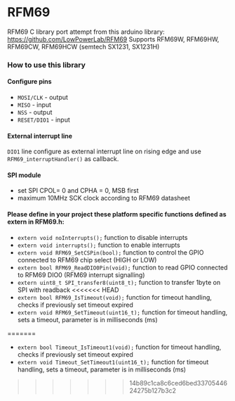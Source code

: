 # RFM69
RFM69 C library port attempt from this arduino library: https://github.com/LowPowerLab/RFM69
Supports RFM69W, RFM69HW, RFM69CW, RFM69HCW (semtech SX1231, SX1231H)

### How to use this library

#### Configure pins

- `MOSI/CLK` - output
- `MISO` - input
- `NSS` - output
- `RESET/DIO1` - input

#### External interrupt line
`DIO1` line configure as external interrupt line on rising edge and use `RFM69_interruptHandler()` as callback. 

#### SPI module
- set SPI CPOL= 0 and CPHA = 0, MSB first
- maximum 10MHz SCK clock according to RFM69 datasheet
 

#### Please define in your project these platform specific functions defined as extern in RFM69.h:
- `extern void noInterrupts();`             function to disable interrupts
- `extern void interrupts();`               function to enable interrupts  
- `extern void RFM69_SetCSPin(bool);`       function to control the GPIO connected to RFM69 chip select (HIGH or LOW)
- `extern bool RFM69_ReadDIO0Pin(void);`    function to read GPIO connected to RFM69 DIO0 (RFM69 interrupt signalling)
- `extern uint8_t SPI_transfer8(uint8_t);`  function to transfer 1byte on SPI with readback
<<<<<<< HEAD
- `extern bool RFM69_IsTimeout(void);`   function for timeout handling, checks if previously set timeout expired
- `extern void RFM69_SetTimeout(uint16_t);` function for timeout handling, sets a timeout, parameter is in milliseconds (ms)




=======
- `extern bool Timeout_IsTimeout1(void);`   function for timeout handling, checks if previously set timeout expired
- `extern void Timeout_SetTimeout1(uint16_t);` function for timeout handling, sets a timeout, parameter is in milliseconds (ms)




>>>>>>> 14b89c1ca8c6ced6bed3370544624275b127b3c2

